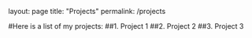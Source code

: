 layout: page
title: "Projects"
permalink: /projects

#Here is a list of my projects:
##1. Project 1
##2. Project 2
##3. Project 3
